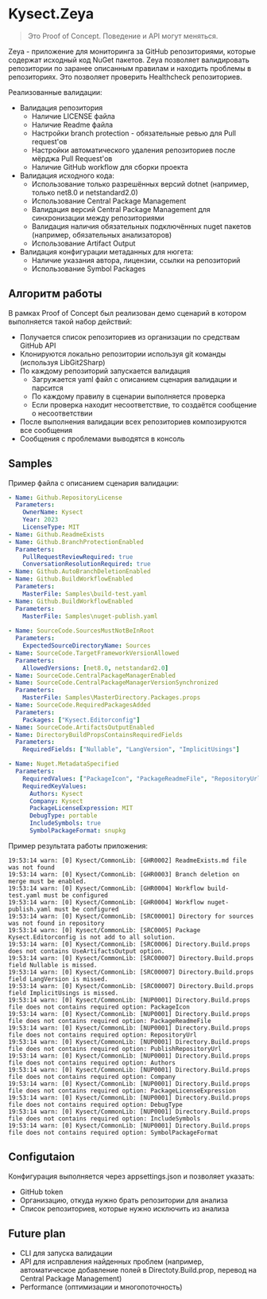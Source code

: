 # Kysect.Zeya

> Это Proof of Concept. Поведение и API могут меняться.

Zeya - приложение для мониторинга за GitHub репозиториями, которые содержат исходный код NuGet пакетов. Zeya позволяет валидировать репозитории по заранее описанным правилам и находить проблемы в репозиториях. Это позволяет проверить Healthcheck репозиториев.

Реализованные валидации:

- Валидация репозитория
  - Наличие LICENSE файла
  - Наличие Readme файла
  - Настройки branch protection - обязательные ревью для Pull request'ов
  - Настройки автоматического удаления репозиториев после мёрджа Pull Request'ов
  - Наличие GitHub workflow для сборки проекта
- Валидация исходного кода:
  - Использование только разрешённых версий dotnet (например, только net8.0 и netstandard2.0)
  - Использование Central Package Management
  - Валидация версий Central Package Management для синхронизации между репозиториями
  - Валидация наличия обязательных подключённых nuget пакетов (например, обязательных анализаторов)
  - Использование Artifact Output
- Валидация конфигурации метаданных для нюгета:
  - Наличие указания автора, лицензии, ссылки на репозиторий
  - Использование Symbol Packages

## Алгоритм работы

В рамках Proof of Concept был реализован демо сценарий в котором выполняется такой набор действий:

- Получается список репозиториев из организации по средствам GitHub API
- Клонируются локально репозитории используя git команды (используя LibGit2Sharp)
- По каждому репозиторий запускается валидация
  - Загружается yaml файл с описанием сценария валидации и парсится
  - По каждому правилу в сценарии выполняется проверка
  - Если проверка находит несоответствие, то создаётся сообщение о несоответствии
- После выполнения валидации всех репозиториев композируются все сообщения
- Сообщения с проблемами выводятся в консоль


## Samples

Пример файла с описанием сценария валидации:

```yaml
- Name: Github.RepositoryLicense
  Parameters:
    OwnerName: Kysect
    Year: 2023
    LicenseType: MIT
- Name: Github.ReadmeExists
- Name: Github.BranchProtectionEnabled
  Parameters:
    PullRequestReviewRequired: true
    ConversationResolutionRequired: true
- Name: Github.AutoBranchDeletionEnabled
- Name: Github.BuildWorkflowEnabled
  Parameters:
    MasterFile: Samples\build-test.yaml
- Name: Github.BuildWorkflowEnabled
  Parameters:
    MasterFile: Samples\nuget-publish.yaml
               
- Name: SourceCode.SourcesMustNotBeInRoot
  Parameters:
    ExpectedSourceDirectoryName: Sources
- Name: SourceCode.TargetFrameworkVersionAllowed
  Parameters:
    AllowedVersions: [net8.0, netstandard2.0]
- Name: SourceCode.CentralPackageManagerEnabled
- Name: SourceCode.CentralPackageManagerVersionSynchronized
  Parameters:
    MasterFile: Samples\MasterDirectory.Packages.props
- Name: SourceCode.RequiredPackagesAdded
  Parameters:
    Packages: ["Kysect.Editorconfig"]
- Name: SourceCode.ArtifactsOutputEnabled
- Name: DirectoryBuildPropsContainsRequiredFields
  Parameters:
    RequiredFields: ["Nullable", "LangVersion", "ImplicitUsings"]

- Name: Nuget.MetadataSpecified
  Parameters:
    RequiredValues: ["PackageIcon", "PackageReadmeFile", "RepositoryUrl", "PublishRepositoryUrl"]
    RequiredKeyValues:
      Authors: Kysect
      Company: Kysect
      PackageLicenseExpression: MIT
      DebugType: portable
      IncludeSymbols: true
      SymbolPackageFormat: snupkg
```

Пример результата работы приложения:

```
19:53:14 warn: [0] Kysect/CommonLib: [GHR0002] ReadmeExists.md file was not found
19:53:14 warn: [0] Kysect/CommonLib: [GHR0003] Branch deletion on merge must be enabled.
19:53:14 warn: [0] Kysect/CommonLib: [GHR0004] Workflow build-test.yaml must be configured
19:53:14 warn: [0] Kysect/CommonLib: [GHR0004] Workflow nuget-publish.yaml must be configured
19:53:14 warn: [0] Kysect/CommonLib: [SRC00001] Directory for sources was not found in repository
19:53:14 warn: [0] Kysect/CommonLib: [SRC0005] Package Kysect.Editorconfig is not add to all solution.
19:53:14 warn: [0] Kysect/CommonLib: [SRC0006] Directory.Build.props does not contains UseArtifactsOutput option.
19:53:14 warn: [0] Kysect/CommonLib: [SRC00007] Directory.Build.props field Nullable is missed.
19:53:14 warn: [0] Kysect/CommonLib: [SRC00007] Directory.Build.props field LangVersion is missed.
19:53:14 warn: [0] Kysect/CommonLib: [SRC00007] Directory.Build.props field ImplicitUsings is missed.
19:53:14 warn: [0] Kysect/CommonLib: [NUP0001] Directory.Build.props file does not contains required option: PackageIcon
19:53:14 warn: [0] Kysect/CommonLib: [NUP0001] Directory.Build.props file does not contains required option: PackageReadmeFile
19:53:14 warn: [0] Kysect/CommonLib: [NUP0001] Directory.Build.props file does not contains required option: RepositoryUrl
19:53:14 warn: [0] Kysect/CommonLib: [NUP0001] Directory.Build.props file does not contains required option: PublishRepositoryUrl
19:53:14 warn: [0] Kysect/CommonLib: [NUP0001] Directory.Build.props file does not contains required option: Authors
19:53:14 warn: [0] Kysect/CommonLib: [NUP0001] Directory.Build.props file does not contains required option: Company
19:53:14 warn: [0] Kysect/CommonLib: [NUP0001] Directory.Build.props file does not contains required option: PackageLicenseExpression
19:53:14 warn: [0] Kysect/CommonLib: [NUP0001] Directory.Build.props file does not contains required option: DebugType
19:53:14 warn: [0] Kysect/CommonLib: [NUP0001] Directory.Build.props file does not contains required option: IncludeSymbols
19:53:14 warn: [0] Kysect/CommonLib: [NUP0001] Directory.Build.props file does not contains required option: SymbolPackageFormat
```

## Configutaion

Конфигурация выполняется через appsettings.json и позволяет указать:

- GitHub token
- Организацию, откуда нужно брать репозитории для анализа
- Список репозиториев, которые нужно исключить из анализа


## Future plan

- CLI для запуска валидации
- API для исправления найденных проблем (например, автоматическое добавление полей в Directoty.Build.prop, перевод на Central Package Management)
- Performance (оптимизации и многопоточность)
